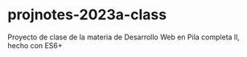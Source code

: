 # projnotes-2023a-class
Proyecto de clase de la materia de Desarrollo Web en Pila completa ll, hecho con ES6+
